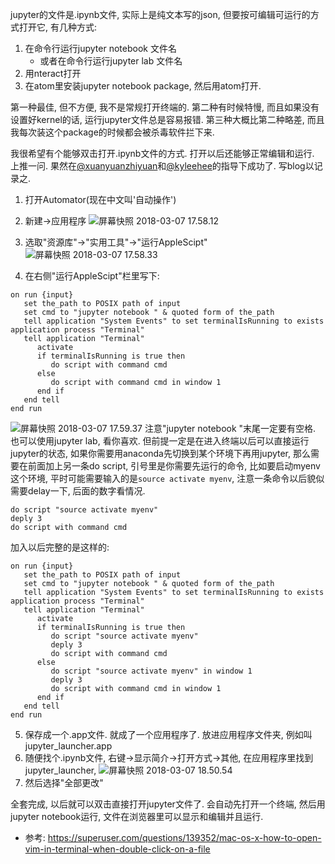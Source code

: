 <!--
.. title: Mac上双击打开jupyter文件
.. slug: double-click-open-ipynb
.. date: 2018-3-7 19:00 UTC+08:00
.. tags: python,
.. category:
.. link:
.. description:
.. type: text
-->

jupyter的文件是.ipynb文件, 实际上是纯文本写的json, 但要按可编辑可运行的方式打开它, 有几种方式:

1. 在命令行运行jupyter notebook 文件名
    * 或者在命令行运行jupyter lab 文件名
1. 用nteract打开
1. 在atom里安装jupyter notebook package, 然后用atom打开.

第一种最佳, 但不方便, 我不是常规打开终端的. 第二种有时候特慢, 而且如果没有设置好kernel的话, 运行jupyter文件总是容易报错. 第三种大概比第二种略差, 而且我每次装这个package的时候都会被杀毒软件拦下来.

我很希望有个能够双击打开.ipynb文件的方式. 打开以后还能够正常编辑和运行. 上推一问. 果然在[@xuanyuanzhiyuan](https://twitter.com/xuanyuanzhiyuan/status/971321483896213504)和[@kyleehee](https://twitter.com/kyleehee/status/971317968822038528)的指导下成功了. 写blog以记录之.
<!-- TEASER_END -->

1. 打开Automator(现在中文叫'自动操作')

1. 新建->应用程序
![屏幕快照 2018-03-07 17.58.12](https://i.loli.net/2018/03/07/5a9fc9e347028.png)
1. 选取"资源库"->"实用工具"->"运行AppleScipt"
![屏幕快照 2018-03-07 17.58.33](https://i.loli.net/2018/03/07/5a9fc9e2c3842.png)
1. 在右侧"运行AppleScipt"栏里写下:

```AppleScipt
on run {input}
   set the_path to POSIX path of input
   set cmd to "jupyter notebook " & quoted form of the_path
   tell application "System Events" to set terminalIsRunning to exists application process "Terminal"
   tell application "Terminal"
      activate
      if terminalIsRunning is true then
         do script with command cmd
      else
         do script with command cmd in window 1
      end if
   end tell
end run
```
![屏幕快照 2018-03-07 17.59.37](https://i.loli.net/2018/03/07/5a9fc9e29141c.png)
注意"jupyter notebook "末尾一定要有空格. 也可以使用jupyter lab, 看你喜欢. 但前提一定是在进入终端以后可以直接运行jupyter的状态, 如果你需要用anaconda先切换到某个环境下再用jupyter, 那么需要在前面加上另一条do script, 引号里是你需要先运行的命令, 比如要启动myenv这个环境, 平时可能需要输入的是```source activate myenv```, 注意一条命令以后貌似需要delay一下, 后面的数字看情况.
```AppleScipt
do script "source activate myenv"
deply 3
do script with command cmd
```
加入以后完整的是这样的:
```AppleScipt
on run {input}
   set the_path to POSIX path of input
   set cmd to "jupyter notebook " & quoted form of the_path
   tell application "System Events" to set terminalIsRunning to exists application process "Terminal"
   tell application "Terminal"
      activate
      if terminalIsRunning is true then
         do script "source activate myenv"
         deply 3
         do script with command cmd
      else
         do script "source activate myenv" in window 1
         deply 3
         do script with command cmd in window 1
      end if
   end tell
end run
```

5. 保存成一个.app文件. 就成了一个应用程序了. 放进应用程序文件夹, 例如叫jupyter_launcher.app
1. 随便找个.ipynb文件, 右键->显示简介->打开方式->其他, 在应用程序里找到jupyter_launcher,
![屏幕快照 2018-03-07 18.50.54](https://i.loli.net/2018/03/07/5a9fc9e29a031.png)
1. 然后选择"全部更改"

全套完成, 以后就可以双击直接打开jupyter文件了. 会自动先打开一个终端, 然后用jupyter notebook运行, 文件在浏览器里可以显示和编辑并且运行.

* 参考:
https://superuser.com/questions/139352/mac-os-x-how-to-open-vim-in-terminal-when-double-click-on-a-file
